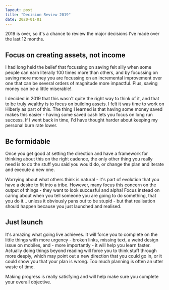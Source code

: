 ```yaml
---
layout: post
title: "Decision Review 2019"
date: 2020-01-01
---
```


2019 is over, so it's a chance to review the major decisions I've made over the last 12 months.

## Focus on creating assets, not income

I had long held the belief that focussing on saving felt silly when some people can earn literally 100 times more than others, and by focussing on saving more money you are focussing on an incremental improvement over one that can be several orders of magnitude more impactful. Plus, saving money can be a little miserable!.

I decided in 2019 that this wasn't quite the right way to think of it, and that to be truly wealthy is to focus on building assets. I felt it was time to work on Hiberly as part of this. The thing I learned is that having some money saved makes this easier - having some saved cash lets you focus on long run success. If I went back in time, I'd have thought harder about keeping my personal burn rate lower.

## Be formidable

Once you get good at setting the direction and have a framework for thinking about this on the right cadence, the only other thing you really need is to do the stuff you said you would do, or change the plan and iterate and execute a new one.

Worrying about what others think is natural - it's part of evolution that you have a desire to fit into a tribe. However, many focus this concern on the output of things - they want to look succesful and alpha! Focus instead on caring about when you tell someone you are going to do something, that you do it... unless it obviously pans out to be stupid - but that realisation should happen because you just launched and realised.

## Just launch

It's amazing what going live achieves. It will force you to complete on the little things with more urgency - broken links, missing text, a weird design issue on mobiles, and - more importantly - it will help you learn faster. Actually doing things beyond reading will force you to think stuff through more deeply, which may point out a new direction that you could go in, or it could show you that your plan is wrong. Too much planning is often an utter waste of time. 

Making progress is really satisfying and will help make sure you complete your overall objective.


 

